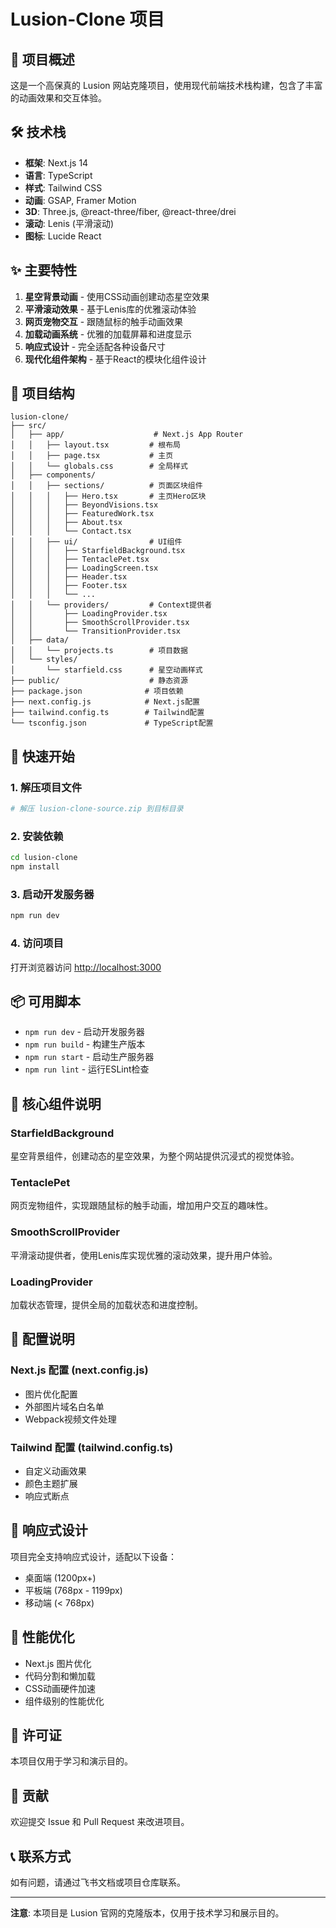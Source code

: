 # Lusion-Clone 项目

## 🚀 项目概述

这是一个高保真的 Lusion 网站克隆项目，使用现代前端技术栈构建，包含了丰富的动画效果和交互体验。

## 🛠️ 技术栈

- **框架**: Next.js 14
- **语言**: TypeScript
- **样式**: Tailwind CSS
- **动画**: GSAP, Framer Motion
- **3D**: Three.js, @react-three/fiber, @react-three/drei
- **滚动**: Lenis (平滑滚动)
- **图标**: Lucide React

## ✨ 主要特性

1. **星空背景动画** - 使用CSS动画创建动态星空效果
2. **平滑滚动效果** - 基于Lenis库的优雅滚动体验
3. **网页宠物交互** - 跟随鼠标的触手动画效果
4. **加载动画系统** - 优雅的加载屏幕和进度显示
5. **响应式设计** - 完全适配各种设备尺寸
6. **现代化组件架构** - 基于React的模块化组件设计

## 📁 项目结构

```
lusion-clone/
├── src/
│   ├── app/                    # Next.js App Router
│   │   ├── layout.tsx         # 根布局
│   │   ├── page.tsx           # 主页
│   │   └── globals.css        # 全局样式
│   ├── components/
│   │   ├── sections/          # 页面区块组件
│   │   │   ├── Hero.tsx       # 主页Hero区块
│   │   │   ├── BeyondVisions.tsx
│   │   │   ├── FeaturedWork.tsx
│   │   │   ├── About.tsx
│   │   │   └── Contact.tsx
│   │   ├── ui/                # UI组件
│   │   │   ├── StarfieldBackground.tsx
│   │   │   ├── TentaclePet.tsx
│   │   │   ├── LoadingScreen.tsx
│   │   │   ├── Header.tsx
│   │   │   ├── Footer.tsx
│   │   │   └── ...
│   │   └── providers/         # Context提供者
│   │       ├── LoadingProvider.tsx
│   │       ├── SmoothScrollProvider.tsx
│   │       └── TransitionProvider.tsx
│   ├── data/
│   │   └── projects.ts        # 项目数据
│   └── styles/
│       └── starfield.css      # 星空动画样式
├── public/                    # 静态资源
├── package.json              # 项目依赖
├── next.config.js            # Next.js配置
├── tailwind.config.ts        # Tailwind配置
└── tsconfig.json             # TypeScript配置
```

## 🚀 快速开始

### 1. 解压项目文件
```bash
# 解压 lusion-clone-source.zip 到目标目录
```

### 2. 安装依赖
```bash
cd lusion-clone
npm install
```

### 3. 启动开发服务器
```bash
npm run dev
```

### 4. 访问项目
打开浏览器访问 [http://localhost:3000](http://localhost:3000)

## 📦 可用脚本

- `npm run dev` - 启动开发服务器
- `npm run build` - 构建生产版本
- `npm run start` - 启动生产服务器
- `npm run lint` - 运行ESLint检查

## 🎨 核心组件说明

### StarfieldBackground
星空背景组件，创建动态的星空效果，为整个网站提供沉浸式的视觉体验。

### TentaclePet
网页宠物组件，实现跟随鼠标的触手动画，增加用户交互的趣味性。

### SmoothScrollProvider
平滑滚动提供者，使用Lenis库实现优雅的滚动效果，提升用户体验。

### LoadingProvider
加载状态管理，提供全局的加载状态和进度控制。

## 🔧 配置说明

### Next.js 配置 (next.config.js)
- 图片优化配置
- 外部图片域名白名单
- Webpack视频文件处理

### Tailwind 配置 (tailwind.config.ts)
- 自定义动画效果
- 颜色主题扩展
- 响应式断点

## 📱 响应式设计

项目完全支持响应式设计，适配以下设备：
- 桌面端 (1200px+)
- 平板端 (768px - 1199px)
- 移动端 (< 768px)

## 🎯 性能优化

- Next.js 图片优化
- 代码分割和懒加载
- CSS动画硬件加速
- 组件级别的性能优化

## 📄 许可证

本项目仅用于学习和演示目的。

## 🤝 贡献

欢迎提交 Issue 和 Pull Request 来改进项目。

## 📞 联系方式

如有问题，请通过飞书文档或项目仓库联系。

---

**注意**: 本项目是 Lusion 官网的克隆版本，仅用于技术学习和展示目的。
